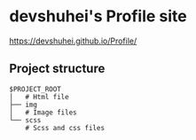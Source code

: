 # devshuhei's Profile site
https://devshuhei.github.io/Profile/

## Project structure

```
$PROJECT_ROOT
│   # Html file
├── img
│   # Image files
└── scss
    # Scss and css files
```
